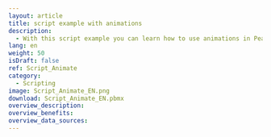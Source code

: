 ```yaml
---
layout: article
title: script example with animations
description: 
  - With this script example you can learn how to use animations in Peakboard.
lang: en
weight: 50
isDraft: false
ref: Script_Animate
category:
  - Scripting
image: Script_Animate_EN.png
download: Script_Animate_EN.pbmx
overview_description:
overview_benefits:
overview_data_sources:
---
```

